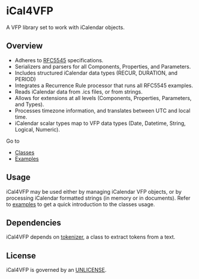 # iCal4VFP

A VFP library set to work with iCalendar objects.

## Overview

- Adheres to [RFC5545](https://tools.ietf.org/html/rfc5545 "RFC5545") specifications.
- Serializers and parsers for all Components, Properties, and Parameters.
- Includes structured iCalendar data types (RECUR, DURATION, and PERIOD)
- Integrates a Recurrence Rule processor that runs all RFC5545 examples.
- Reads iCalendar data from .ics files, or from strings.
- Allows for extensions at all levels (Components, Properties, Parameters, and Types).
- Processes timezone information, and translates between UTC and local time.
- iCalendar scalar types map to VFP data types (Date, Datetime, String, Logical, Numeric).

Go to
- [Classes](classes.md "Classes")
- [Examples](examples.md "Examples")

## Usage

iCal4VFP may be used either by managing iCalendar VFP objects, or by processing iCalendar formatted strings (in memory or in documents). Refer to [examples](examples.md "examples") to get a quick introduction to the classes usage.

## Dependencies

iCal4VFP depends on [tokenizer](https://bitbucket.org/atlopes/tokenizer "tokenizer"), a class to extract tokens from a text.

## License

iCal4VFP is governed by an [UNLICENSE](UNLICENSE.md "UNLICENSE").
